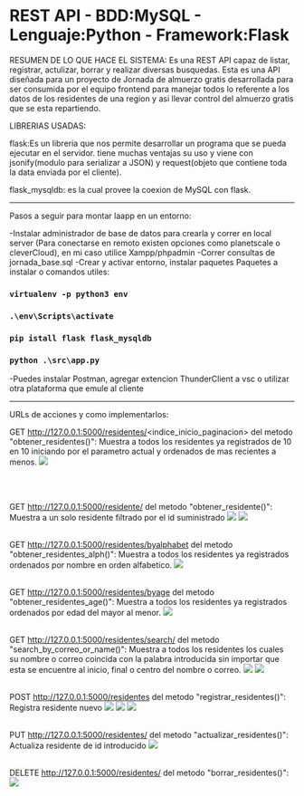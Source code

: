 # REST API - BDD:MySQL - Lenguaje:Python - Framework:Flask

RESUMEN DE LO QUE HACE EL SISTEMA:
Es una REST API capaz de listar, registrar, actulizar, borrar y realizar diversas busquedas.
Esta es una API diseñada para un proyecto de Jornada de almuerzo gratis desarrollada para ser consumida por el equipo frontend para manejar todos lo referente a los datos de los residentes de una region y asi llevar control del almuerzo gratis que se esta repartiendo.

LIBRERIAS USADAS:

flask:Es un libreria que nos permite desarrollar un programa que se pueda ejecutar en el servidor. tiene muchas ventajas su uso y viene con jsonify(modulo para serializar a JSON) y request(objeto que contiene toda la data enviada por el cliente).

flask_mysqldb: es la cual provee la coexion de MySQL con flask.

<hr/>

Pasos a seguir para montar laapp en un entorno:

-Instalar administrador de base de datos para crearla y correr en local server (Para conectarse en remoto existen opciones como planetscale o cleverCloud), en mi caso utilice Xampp/phpadmin
-Correr consultas de jornada_base.sql
-Crear y activar entorno, instalar paquetes
  Paquetes a instalar o comandos utiles:
### `virtualenv -p python3 env `
### `.\env\Scripts\activate `
### `pip istall flask flask_mysqldb`
### `python .\src\app.py`

-Puedes instalar Postman, agregar extencion ThunderClient a vsc o utilizar otra plataforma que emule al cliente
<hr/>

 URLs de acciones y como implementarlos:

 GET  http://127.0.0.1:5000/residentes/<indice_inicio_paginacion> del metodo "obtener_residentes()":
 Muestra a todos los residentes ya registrados de 10 en 10 iniciando por el parametro actual y ordenados de mas recientes a menos.
 ![](./getallpaginados.png)

<br/><br/>

 GET  http://127.0.0.1:5000/residente/<id> del metodo "obtener_residente()":
 Muestra a un solo residente filtrado por el id suministrado
 ![](./getoneerroneo.png)
 ![](./getonecorrecto.png)
<br/><br/>

 GET  http://127.0.0.1:5000/residentes/byalphabet del metodo "obtener_residentes_alph()":
 Muestra a todos los residentes ya registrados ordenados por nombre en orden alfabetico. 
 ![](./filtradosAZpornombre.png)
<br/><br/>

 GET  http://127.0.0.1:5000/residentes/byage del metodo "obtener_residentes_age()":
 Muestra a todos los residentes ya registrados ordenados por edad del mayor al menor. 
 ![](./ordenadoporedad.png)
<br/><br/>

 GET  http://127.0.0.1:5000/residentes/search/<word> del metodo "search_by_correo_or_name()":
  Muestra a todos los residentes los cuales su nombre o correo coincida con la palabra introducida sin importar que esta se encuentre al inicio, final o centro del nombre o correo. 
 ![](./buscar1.png)
  ![](./buscar2.png)
<br/><br/>

 POST http://127.0.0.1:5000/residentes del metodo "registrar_residentes()":
 Registra residente nuevo
 ![](./correct_post.png)
 ![](./postalgunoserroneos.png)
 ![](./postduplicado.png)
<br/><br/>

 PUT http://127.0.0.1:5000/residentes/<id> del metodo "actualizar_residentes()":
 Actualiza residente de id introducido
![](./actualizar.png)
<br/><br/>

 DELETE http://127.0.0.1:5000/residentes/<id> del metodo "borrar_residentes()":
 ![](./borrar.png)



